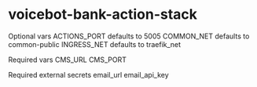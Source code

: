# voicebot-bank-action-stack

Optional vars
ACTIONS_PORT defaults to 5005
COMMON_NET defaults to common-public
INGRESS_NET defaults to traefik_net

Required vars
CMS_URL
CMS_PORT

Required external secrets
email_url
email_api_key
